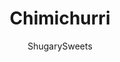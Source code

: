 ---
layout: ../../layouts/MarkdownPostLayout.astro
title: Chimichurri
author: ShugarySweets
pubDate: 2018-11-01
description: "Chimichurri is an uncooked sauce originating from Argentina and pairs perfectly with grilled meats. Its a colorful blend of fresh herbs and spices and can be used as a topping or a marinade."
image_url: https://www.shugarysweets.com/wp-content/uploads/2018/03/chimichurri-3.jpg
tags: ["Basics","Mexican"]
calories: 177
protein: 1
carbohydrates: 4
fats: 18
fiber: 1
ingredients: ["1 1/2 cups fresh parsley","1 1/2 cups fresh cilantro","3 Tablespoons fresh oregano","1/4 cup red onion, diced","3 cloves garlic","1 teaspoon cumin","1 lemon, juiced","2 Tablespoons red wine vinegar","1/8 teaspoon crushed red pepper flakes","1/2 teaspoon kosher salt","1/8 teaspoon black pepper","1/2 cup olive oil"]
serves: 1
time: "10 minutes"
prepTime: "10 minutes"
instructions: ["In a food processor, pulse parsley, cilantro, oregano, and red onion until fine. Add in remaining ingredients and pulse several times until everything is well blended, and consistency is even.","Refrigerate until ready to use. Store for 3 days in airtight container in refrigerator. ENJOY."]
nutrition: ["177 calories","4 grams carbohydrates","0 milligrams cholesterol","18 grams fat","1 grams fiber","1 grams protein","3 grams saturated fat","117 milligrams sodium","1 grams sugar","0 grams trans fat","15 grams unsaturated fat"]
---